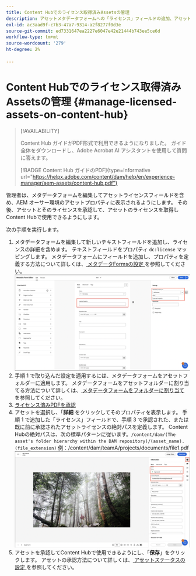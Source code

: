 ```yaml
---
title: Content Hubでのライセンス取得済みAssetsの管理
description: アセットメタデータフォームへの「ライセンス」フィールドの追加、アセットフォルダーへの「ライセンス」メタデータプロパティの適用、使用するライセンスを持つアセットの承認について説明します。
exl-id: ac3aad9f-c7b3-47a7-9314-a2f8277f0d3e
source-git-commit: ed7331647ea2227e6047e42e21444b743ee5ce6d
workflow-type: tm+mt
source-wordcount: '279'
ht-degree: 2%

---
```


# Content Hubでのライセンス取得済みAssetsの管理 {#manage-licensed-assets-on-content-hub}

>[!AVAILABILITY]
>
>Content Hub ガイドがPDF形式で利用できるようになりました。 ガイド全体をダウンロードし、Adobe Acrobat AI アシスタントを使用して質問に答えます。
>
>[!BADGE Content Hub ガイドのPDF]{type=Informative url="https://helpx.adobe.com/content/dam/help/en/experience-manager/aem-assets/content-hub.pdf"}

管理者は、メタデータフォームを編集してアセットライセンスフィールドを含め、AEM オーサー環境のアセットプロパティに表示されるようにします。 その後、アセットとそのライセンスを承認して、アセットのライセンスを取得しContent Hubで使用できるようにします。

次の手順を実行します。

1. メタデータフォームを編集して新しいテキストフィールドを追加し、ライセンスの詳細を含めます。 テキストフィールドをプロパティ `dc:license` マッピングします。 メタデータフォームにフィールドを追加し、プロパティを定義する方法について詳しくは、[ メタデータFormsの設定 ](/help/assets/metadata-assets-view.md#metadata-forms) を参照してください。
   ![ZIP 抽出](/help/assets/assets/metadata-form-edit.png)
1. 手順 1 で取り込んだ設定を適用するには、メタデータフォームをアセットフォルダーに適用します。 メタデータフォームをアセットフォルダーに割り当てる方法について詳しくは、[ メタデータフォームをフォルダーに割り当て ](/help/assets/metadata-assets-view.md#metadata-forms) を参照してください。
1. [ライセンス済みPDFを承認](/help/assets/manage-organize-assets-view.md#set-asset-status)
1. アセットを選択し、「**詳細** をクリックしてそのプロパティを表示します。 手順 1 で追加した「ライセンス」フィールドで、手順 3 で承認された、または既に前に承認されたアセットライセンスの絶対パスを定義します。 Content Hubの絶対パスは、次の標準パターンに従います。`/content/dam/(The asset's folder hierarchy within the DAM repository)/(asset_name).(file_extension)` 例：/content/dam/teamA/projects/documents/file1.pdf
   ![ 絶対パス ](/help/assets/assets/absolute-path.png)
1. アセットを承認してContent Hubで使用できるようにし、「**保存**」をクリックします。 アセットの承認方法について詳しくは、[ アセットステータスの設定 ](/help/assets/manage-organize-assets-view.md#set-asset-status) を参照してください。
